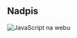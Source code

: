 ## Nadpis

![JavaScript na webu](https://d2v4zi8pl64nxt.cloudfront.net/javascript-seo/5948abfc0e2df5.02876591.gif)
